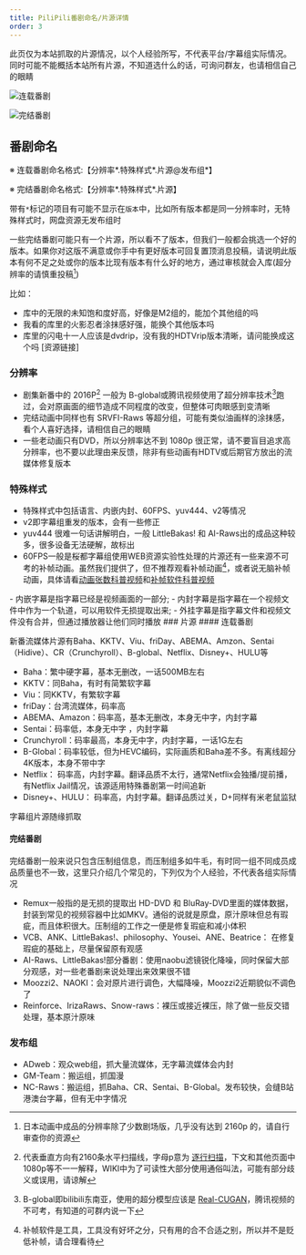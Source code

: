 ```yaml
---
title: PiliPili番剧命名/片源详情
order: 3
---
```

此页仅为本站抓取的片源情况，以个人经验所写，不代表平台/字幕组实际情况。同时可能不能概括本站所有片源，不知道选什么的话，可询问群友，也请相信自己的眼睛

![连载番剧](https://img.155155155.xyz/i/2024/02/1707999612.webp)

![完结番剧](https://img.155155155.xyz/i/2024/02/1708011409.webp)
## 番剧命名
※ 连载番剧命名格式:【分辨率*.特殊样式*.片源@发布组*】

※ 完结番剧命名格式:【分辨率*.特殊样式*.片源】

带有`*`标记的项目有可能不显示在`版本`中，比如所有版本都是同一分辨率时，无特殊样式时，网盘资源无发布组时

一些完结番剧可能只有一个片源，所以看不了版本，但我们一般都会挑选一个好的版本。如果你对这版不满意或你手中有更好版本可回复置顶消息投稿，请说明此版本有何不足之处或你的版本比现有版本有什么好的地方，通过审核就会入库(超分辨率的请慎重投稿[^1])

比如：
- 库中的无限的未知饱和度好高，好像是M2组的，能加个其他组的吗
- 我看的库里的火影忍者涂抹感好强，能换个其他版本吗
- 库里的闪电十一人应该是dvdrip，没有我的HDTVrip版本清晰，请问能换成这个吗 [资源链接]
### 分辨率
- 剧集新番中的 2016P[^2] 一般为 B-global或腾讯视频使用了超分辨率技术[^3]跑过，会对原画面的细节造成不同程度的改变，但整体可肉眼感到变清晰
- 完结动画中同样也有 SRVFI-Raws 等超分组，可能有类似油画样的涂抹感，看个人喜好选择，请相信自己的眼睛
- 一些老动画只有DVD，所以分辨率达不到 1080p 很正常，请不要盲目追求高分辨率，也不要以此理由来反馈，除非有些动画有HDTV或后期官方放出的流媒体修复版本
### 特殊样式
- 特殊样式中包括语言、内嵌内封、60FPS、yuv444、v2等情况
- v2即字幕组重发的版本，会有一些修正
- yuv444 很难一句话讲解明白，一般 LittleBakas! 和 AI-Raws出的成品这种较多，很多设备无法硬解，故标出
- 60FPS一般是桜都字幕组使用WEB资源实验性处理的片源还有一些来源不可考的补帧动画。虽然我们提供了，但不推荐观看补帧动画[^4]，或者说无脑补帧动画，具体请看[动画张数科普视频](https://www.bilibili.com/video/BV1eb411j7Lv)和[补帧软件科普视频](https://www.bilibili.com/video/BV19V411j7pj)
<BiliBili bvid="BV1eb411j7Lv" />
<BiliBili bvid="BV19V411j7pj" />
- 内嵌字幕是指字幕已经是视频画面的一部分;
- 内封字幕是指字幕在一个视频文件中作为一个轨道，可以用软件无损提取出来;
- 外挂字幕是指字幕文件和视频文件没有合并，但通过播放器让他们同时播放
### 片源
#### 连载番剧

新番流媒体片源有Baha、KKTV、Viu、friDay、ABEMA、Amzon、Sentai（Hidive）、CR（Crunchyroll）、B-global、Netflix、Disney+、HULU等
- Baha：繁中硬字幕，基本无删改，一话500MB左右
- KKTV：同Baha，有时有简繁软字幕
- Viu：同KKTV，有繁软字幕
- friDay：台湾流媒体，码率高
- ABEMA、Amazon：码率高，基本无删改，本身无中字，内封字幕
- Sentai：码率低，本身无中字 ，内封字幕
- Crunchyroll：码率最高，本身无中字，内封字幕，一话1G左右
- B-Global：码率较低，但为HEVC编码，实际画质和Baha差不多。有离线超分4K版本，本身不带中字
- Netflix： 码率高，内封字幕。翻译品质不太行，通常Netflix会独播/提前播，有Netflix Jail情况，该源适用特殊番剧第一时间追新
- Disney+、HULU： 码率高，内封字幕。翻译品质过关，D+同样有米老鼠监狱

字幕组片源随缘抓取
#### 完结番剧
完结番剧一般来说只包含压制组信息，而压制组多如牛毛，有时同一组不同成员成品质量也不一致，这里只介绍几个常见的，下列仅为个人经验，不代表各组实际情况
- Remux一般指的是无损的提取出 HD-DVD 和 BluRay-DVD里面的媒体数据，封装到常见的视频容器中比如MKV。通俗的说就是原盘，原汁原味但总有瑕疵，而且体积很大。压制组的工作之一便是修复瑕疵和减小体积
- VCB、ANK、LittleBakas!、philosophy、Yousei、ANE、Beatrice：
在修复瑕疵的基础上，尽量保留原有观感
- AI-Raws、LittleBakas!部分番剧：使用naobu滤镜锐化降噪，同时保留大部分观感，对一些老番剧来说处理出来效果很不错
- Moozzi2、NAOKI：会对原片进行调色，大幅降噪，Moozzi2近期貌似不调色了
- Reinforce、IrizaRaws、Snow-raws：裸压或接近裸压，除了做一些反交错处理，基本原汁原味
### 发布组
- ADweb：观众web组，抓大量流媒体，无字幕流媒体会内封
- GM-Team：搬运组，抓国漫
- NC-Raws：搬运组，抓Baha、CR、Sentai、B-Global。发布较快，会缝B站港澳台字幕，但有无中字情况



[^1]:日本动画中成品的分辨率除了少数剧场版，几乎没有达到 2160p 的，请自行审查你的资源
[^2]:代表垂直方向有2160条水平扫描线，字母p意为 [逐行扫描](https://zh.wikipedia.org/wiki/%E9%80%90%E8%A1%8C%E6%8E%83%E6%8F%8F)，下文和其他页面中1080p等不一一解释，WIKI中为了可读性大部分使用通俗叫法，可能有部分歧义或误用，请谅解
[^3]:B-global即bilibili东南亚，使用的超分模型应该是 [Real-CUGAN](https://github.com/bilibili/ailab/tree/main/Real-CUGAN)，腾讯视频的不可考，有知道的可群内说一下
[^4]:补帧软件是工具，工具没有好坏之分，只有用的合不合适之别，所以并不是贬低补帧，请合理看待